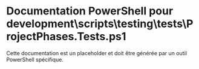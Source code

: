 # Documentation PowerShell pour development\scripts\testing\tests\ProjectPhases.Tests.ps1

Cette documentation est un placeholder et doit être générée par un outil PowerShell spécifique.
